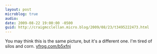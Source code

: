 ```yaml
---
layout: post
microblog: true
audio: 
date: 2009-08-22 19:00:00 -0500
guid: http://craigmcclellan.micro.blog/2009/08/23/t3495222473.html
---
```

You may think this is the same picture, but it's a different one. I'm tired of silos and corn.  [yfrog.com/b5xfnj](http://yfrog.com/b5xfnj)
